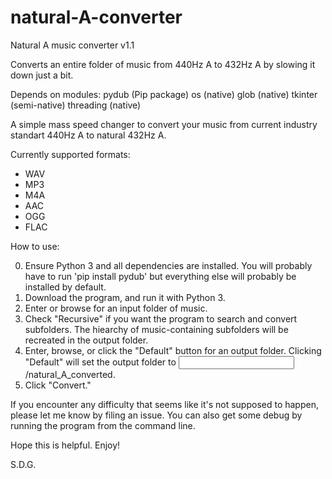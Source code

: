 # natural-A-converter
Natural A music converter v1.1

Converts an entire folder of music from 440Hz A to 432Hz A by slowing it down just a bit.

Depends on modules:
pydub (Pip package)
os (native)
glob (native)
tkinter (semi-native)
threading (native)

A simple mass speed changer to convert your music from current industry standart 440Hz A to natural 432Hz A.

Currently supported formats:
- WAV
- MP3
- M4A
- AAC
- OGG
- FLAC

How to use:

0) Ensure Python 3 and all dependencies are installed. You will probably have to run 'pip install pydub' but everything else will probably be installed by default.
1) Download the program, and run it with Python 3.
2) Enter or browse for an input folder of music.
3) Check "Recursive" if you want the program to search and convert subfolders. The hiearchy of music-containing subfolders will be recreated in the output folder.
4) Enter, browse, or click the "Default" button for an output folder. Clicking "Default" will set the output folder to <input folder>/natural_A_converted.
5) Click "Convert."

If you encounter any difficulty that seems like it's not supposed to happen, please let me know by filing an issue. You can also get some debug by running the program from the command line.

Hope this is helpful. Enjoy!

S.D.G.
